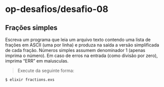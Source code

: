 # op-desafios/desafio-08

## Frações simples

Escreva um programa que leia um arquivo texto contendo uma lista de frações em ASCII (uma por linha) 
e produza na saída a versão simplificada de cada fração.
Números simples assumem denominador 1 (apenas imprima o número).
Em caso de erros na entrada (como divisão por zero), imprima “ERR” em maíusculas.

> Execute da seguinte forma:
```
$ elixir fractions.exs
```
